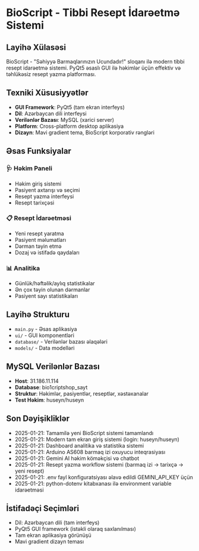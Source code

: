 # BioScript - Tibbi Resept İdarəetmə Sistemi

## Layihə Xülasəsi
BioScript - "Səhiyyə Barmaqlarınızın Ucundadır!" sloqanı ilə modern tibbi resept idarəetmə sistemi. PyQt5 əsaslı GUI ilə həkimlər üçün effektiv və təhlükəsiz resept yazma platforması.

## Texniki Xüsusiyyətlər
- **GUI Framework**: PyQt5 (tam ekran interfeys)
- **Dil**: Azərbaycan dili interfeysi
- **Verilənlər Bazası**: MySQL (xarici server)
- **Platform**: Cross-platform desktop aplikasiya
- **Dizayn**: Mavi gradient tema, BioScript korporativ rəngləri

## Əsas Funksiyalar

### 🩺 Həkim Paneli
- Həkim giriş sistemi
- Pasiyent axtarışı və seçimi
- Resept yazma interfeysi
- Resept tarixçəsi

### 📋 Resept İdarəetməsi
- Yeni resept yaratma
- Pasiyent məlumatları
- Dərman təyin etmə
- Dozaj və istifadə qaydaları

### 📊 Analitika
- Günlük/həftəlik/aylıq statistikalar
- Ən çox təyin olunan dərmanlar
- Pasiyent sayı statistikaları

## Layihə Strukturu
- `main.py` - Əsas aplikasiya
- `ui/` - GUI komponentləri
- `database/` - Verilənlər bazası əlaqələri
- `models/` - Data modelləri

## MySQL Verilənlər Bazası
- **Host**: 31.186.11.114
- **Database**: bio1criptshop_sayt
- **Struktur**: Həkimlər, pasiyentlər, reseptlər, xəstəxanalar
- **Test Həkim**: huseyn/huseyn

## Son Dəyişikliklər
- 2025-01-21: Tamamilə yeni BioScript sistemi tamamlandı
- 2025-01-21: Modern tam ekran giriş sistemi (login: huseyn/huseyn)
- 2025-01-21: Dashboard analitika və statistika sistemi
- 2025-01-21: Arduino AS608 barmaq izi oxuyucu inteqrasiyası
- 2025-01-21: Gemini AI həkim köməkçisi və chatbot
- 2025-01-21: Resept yazma workflow sistemi (barmaq izi → tarixçə → yeni resept)
- 2025-01-21: .env fayl konfiguratsiyası əlavə edildi GEMINI_API_KEY üçün
- 2025-01-21: python-dotenv kitabxanası ilə environment variable idarəetməsi

## İstifadəçi Seçimləri
- Dil: Azərbaycan dili (tam interfeys)
- PyQt5 GUI framework (istəkli olaraq saxlanılması)
- Tam ekran aplikasiya görünüşü
- Mavi gradient dizayn teması